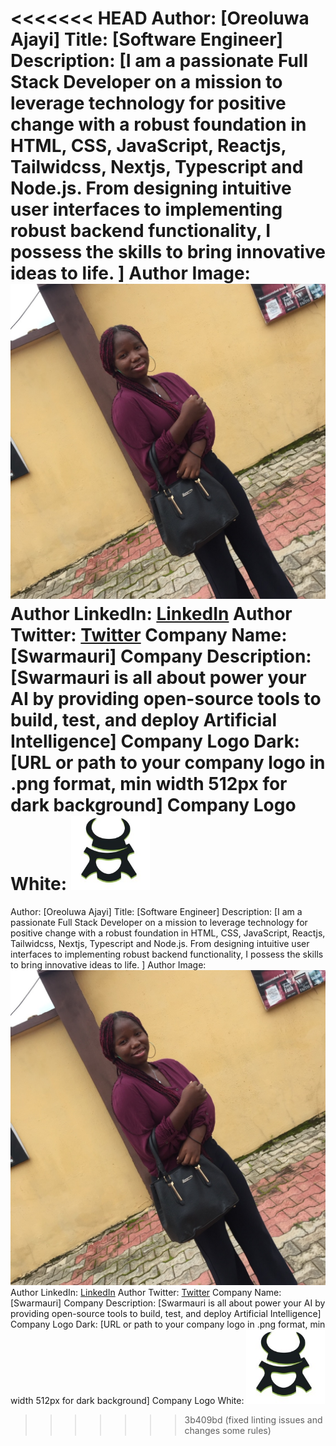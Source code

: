 <<<<<<< HEAD
Author: [Oreoluwa Ajayi]
Title: [Software Engineer]
Description: [I am a passionate Full Stack Developer on a mission to leverage technology for positive change with a robust foundation in HTML, CSS, JavaScript, Reactjs, Tailwidcss, Nextjs, Typescript and Node.js. From designing intuitive user interfaces to implementing robust backend functionality, I possess the skills to bring innovative ideas to life.
]
Author Image: ![oreoluwa-ajayi](./assets/oreoluwa-ajayi.JPG)
Author LinkedIn: [LinkedIn](https://www.linkedin.com/in/oreoluwaajayi)
Author Twitter: [Twitter](https://twitter.com/oreoluwa_ruth)
Company Name: [Swarmauri]
Company Description: [Swarmauri is all about power your AI by providing open-source tools to build, test, and deploy Artificial Intelligence]
Company Logo Dark: [URL or path to your company logo in .png format, min width 512px for dark background]
Company Logo White: ![company-logo](../authors/assets/oreoluwa-ajayi-logo.PNG)
=======
Author: [Oreoluwa Ajayi] Title: [Software Engineer] Description: [I am a
passionate Full Stack Developer on a mission to leverage technology for positive
change with a robust foundation in HTML, CSS, JavaScript, Reactjs, Tailwidcss,
Nextjs, Typescript and Node.js. From designing intuitive user interfaces to
implementing robust backend functionality, I possess the skills to bring
innovative ideas to life. ] Author Image:
![oreoluwa-ajayi](./assets/oreoluwa-ajayi.JPG) Author LinkedIn:
[LinkedIn](https://www.linkedin.com/in/oreoluwaajayi) Author Twitter:
[Twitter](https://twitter.com/oreoluwa_ruth) Company Name: [Swarmauri] Company
Description: [Swarmauri is all about power your AI by providing open-source
tools to build, test, and deploy Artificial Intelligence] Company Logo Dark:
[URL or path to your company logo in .png format, min width 512px for dark
background] Company Logo White:
![company-logo](../authors/assets/oreoluwa-ajayi-logo.PNG)
>>>>>>> 3b409bd (fixed linting issues and changes some rules)
